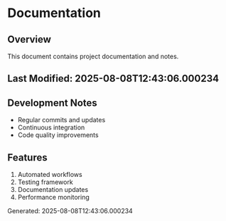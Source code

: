 # Documentation

## Overview
This document contains project documentation and notes.

## Last Modified: 2025-08-08T12:43:06.000234

## Development Notes
- Regular commits and updates
- Continuous integration
- Code quality improvements

## Features
1. Automated workflows
2. Testing framework
3. Documentation updates
4. Performance monitoring

Generated: 2025-08-08T12:43:06.000234
